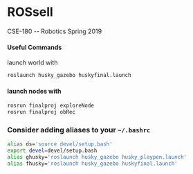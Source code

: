 # ROSsell
CSE-180 -- Robotics Spring 2019

#### Useful Commands 

launch world with 

```bash
roslaunch husky_gazebo huskyfinal.launch
```

#### launch nodes with

```bash
rosrun finalproj exploreNode
rosrun finalproj obRec
```

### Consider adding aliases to your `~/.bashrc`

```bash
alias ds='source devel/setup.bash'
export devel=devel/setup.bash
alias ghusky='roslaunch husky_gazebo husky_playpen.launch'
alias fhusky='roslaunch husky_gazebo huskyfinal.launch'
```
